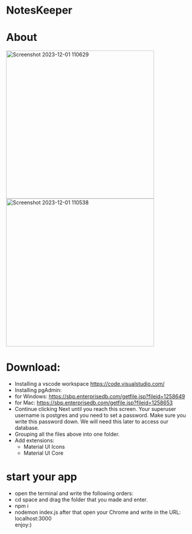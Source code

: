 # NotesKeeper

# About
<img width="400" alt="Screenshot 2023-12-01 110629" src="https://github.com/EliyaRabia/NotesKeeper/assets/87569799/403f196c-963a-4c7e-8684-6acb35483149">
<img width="400" alt="Screenshot 2023-12-01 110538" src="https://github.com/EliyaRabia/NotesKeeper/assets/87569799/d8ea1098-afd8-4db5-8240-49960f103549">



# Download:
- Installing a vscode workspace https://code.visualstudio.com/
- Installing pgAdmin:
- for Windows: https://sbp.enterprisedb.com/getfile.jsp?fileid=1258649
- for Mac: https://sbp.enterprisedb.com/getfile.jsp?fileid=1258653
- Continue clicking Next until you reach this screen. Your superuser username is postgres and you need to set a password.
  Make sure you write this password down. We will need this later to access our database.
- Grouping all the files above into one folder.
- Add extensions:
    - Material UI Icons
    - Material UI Core
    

# start your app
- open the terminal and write the following orders:
- cd space and drag the folder that you made and enter.
- npm i 
- nodemon index.js
  after that open your Chrome and write in the URL: localhost:3000 <br/>
  enjoy:)
